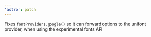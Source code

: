 ```yaml
---
'astro': patch
---
```


Fixes `fontProviders.google()` so it can forward options to the unifont provider, when using the experimental fonts API
